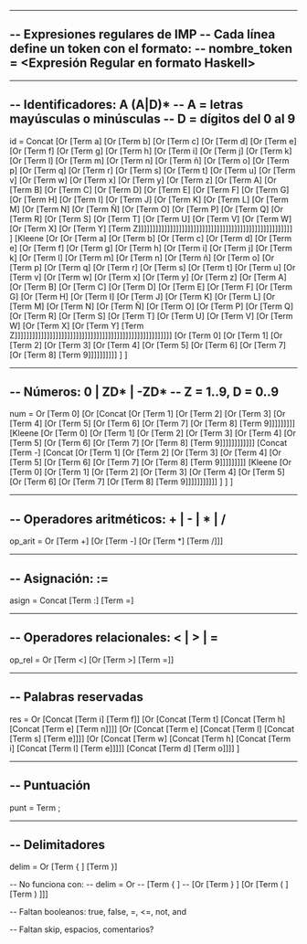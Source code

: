 ------------------------------------------------------
-- Expresiones regulares de IMP
-- Cada línea define un token con el formato:
-- nombre_token = <Expresión Regular en formato Haskell>
------------------------------------------------------


------------------------------------------------------
-- Identificadores:  A (A|D)* 
-- A = letras mayúsculas o minúsculas
-- D = dígitos del 0 al 9
------------------------------------------------------
id = Concat 
        [Or [Term a] [Or [Term b] [Or [Term c] [Or [Term d]
          [Or [Term e] [Or [Term f] [Or [Term g] [Or [Term h]
          [Or [Term i] [Or [Term j] [Or [Term k] [Or [Term l]
          [Or [Term m] [Or [Term n] [Or [Term ñ] [Or [Term o]
          [Or [Term p] [Or [Term q] [Or [Term r] [Or [Term s]
          [Or [Term t] [Or [Term u] [Or [Term v] [Or [Term w]
          [Or [Term x] [Or [Term y] [Or [Term z] [Or [Term A]
          [Or [Term B] [Or [Term C] [Or [Term D] [Or [Term E]
          [Or [Term F] [Or [Term G] [Or [Term H] [Or [Term I]
          [Or [Term J] [Or [Term K] [Or [Term L] [Or [Term M]
          [Or [Term N] [Or [Term Ñ] [Or [Term O] [Or [Term P]
          [Or [Term Q] [Or [Term R] [Or [Term S] [Or [Term T]
          [Or [Term U] [Or [Term V] [Or [Term W] [Or [Term X]
          [Or [Term Y] [Term Z]]]]]]]]]]]]]]]]]]]]]]]]]]]]]]]]]]]]]]]]]]]]]]]]]]]]]
        ]
        [Kleene 
          [Or 
            [Or [Term a] [Or [Term b] [Or [Term c] [Or [Term d]
              [Or [Term e] [Or [Term f] [Or [Term g] [Or [Term h]
              [Or [Term i] [Or [Term j] [Or [Term k] [Or [Term l]
              [Or [Term m] [Or [Term n] [Or [Term ñ] [Or [Term o]
              [Or [Term p] [Or [Term q] [Or [Term r] [Or [Term s]
              [Or [Term t] [Or [Term u] [Or [Term v] [Or [Term w]
              [Or [Term x] [Or [Term y] [Or [Term z] [Or [Term A]
              [Or [Term B] [Or [Term C] [Or [Term D] [Or [Term E]
              [Or [Term F] [Or [Term G] [Or [Term H] [Or [Term I]
              [Or [Term J] [Or [Term K] [Or [Term L] [Or [Term M]
              [Or [Term N] [Or [Term Ñ] [Or [Term O] [Or [Term P]
              [Or [Term Q] [Or [Term R] [Or [Term S] [Or [Term T]
              [Or [Term U] [Or [Term V] [Or [Term W] [Or [Term X]
              [Or [Term Y] [Term Z]]]]]]]]]]]]]]]]]]]]]]]]]]]]]]]]]]]]]]]]]]]]]]]]]]]]]]
            [Or [Term 0] [Or [Term 1] [Or [Term 2] [Or [Term 3]
              [Or [Term 4] [Or [Term 5] [Or [Term 6] [Or [Term 7]
              [Or [Term 8] [Term 9]]]]]]]]]]
          ]
        ]

------------------------------------------------------
-- Números: 0 | ZD* | -ZD*
-- Z = 1..9, D = 0..9
------------------------------------------------------
num = Or 
        [Term 0]
        [Or 
          [Concat 
            [Or [Term 1] [Or [Term 2] [Or [Term 3] [Or [Term 4] [Or [Term 5] [Or [Term 6] [Or [Term 7] [Or [Term 8] [Term 9]]]]]]]]]
            [Kleene [Or [Term 0] [Or [Term 1] [Or [Term 2] [Or [Term 3] [Or [Term 4] [Or [Term 5] [Or [Term 6] [Or [Term 7] [Or [Term 8] [Term 9]]]]]]]]]]]]
          [Concat 
            [Term -]
            [Concat 
              [Or [Term 1] [Or [Term 2] [Or [Term 3] [Or [Term 4] [Or [Term 5] [Or [Term 6] [Or [Term 7] [Or [Term 8] [Term 9]]]]]]]]]
              [Kleene [Or [Term 0] [Or [Term 1] [Or [Term 2] [Or [Term 3] [Or [Term 4] [Or [Term 5] [Or [Term 6] [Or [Term 7] [Or [Term 8] [Term 9]]]]]]]]]]]
            ]
          ]
        ]

------------------------------------------------------
-- Operadores aritméticos: + | - | * | /
------------------------------------------------------
op_arit = Or 
            [Term +] 
            [Or [Term -] [Or [Term *] [Term /]]]

------------------------------------------------------
-- Asignación: :=
------------------------------------------------------
asign = Concat [Term :] [Term =]

------------------------------------------------------
-- Operadores relacionales: < | > | =
------------------------------------------------------
op_rel = Or 
            [Term <] 
            [Or [Term >] [Term =]]


------------------------------------------------------
-- Palabras reservadas
------------------------------------------------------
res = Or
              [Concat [Term i] [Term f]]
              [Or [Concat [Term t] [Concat [Term h] [Concat [Term e] [Term n]]]]
                  [Or [Concat [Term e] [Concat [Term l] [Concat [Term s] [Term e]]]]
                      [Or [Concat [Term w] [Concat [Term h] [Concat [Term i] [Concat [Term l] [Term e]]]]]
                          [Concat [Term d] [Term o]]]]
              ]

------------------------------------------------------
-- Puntuación
------------------------------------------------------
punt = Term ;

------------------------------------------------------
-- Delimitadores
------------------------------------------------------
delim = Or 
          [Term { ] [Term }]

-- No funciona con:
-- delim = Or 
--          [Term { ]
--          [Or [Term } ] [Or [Term ( ] [Term ) ]]]

-- Faltan booleanos: true, false, =, <=, not, and

-- Faltan skip, espacios, comentarios?